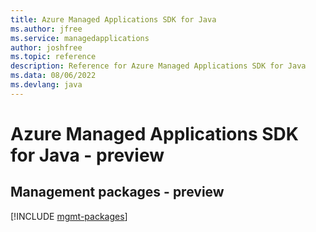 ```yaml
---
title: Azure Managed Applications SDK for Java
ms.author: jfree
ms.service: managedapplications
author: joshfree
ms.topic: reference
description: Reference for Azure Managed Applications SDK for Java
ms.data: 08/06/2022
ms.devlang: java
---
```

# Azure Managed Applications SDK for Java - preview

## Management packages - preview
[!INCLUDE [mgmt-packages](managed-applications-mgmt-index.md)]